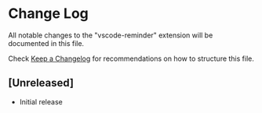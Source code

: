 # Change Log

All notable changes to the "vscode-reminder" extension will be documented in this file.

Check [Keep a Changelog](http://keepachangelog.com/) for recommendations on how to structure this file.

## [Unreleased]

- Initial release